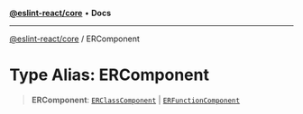 [**@eslint-react/core**](../README.md) • **Docs**

***

[@eslint-react/core](../README.md) / ERComponent

# Type Alias: ERComponent

> **ERComponent**: [`ERClassComponent`](../interfaces/ERClassComponent.md) \| [`ERFunctionComponent`](../interfaces/ERFunctionComponent.md)
